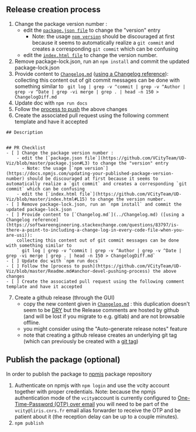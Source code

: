 ## Release creation process

1.  Change the package version number :
    - edit the [`package.json file`](https://github.com/VCityTeam/UD-Viz/blob/master/package.json#L3) to change the "version" entry
      - Note: the usage [`npm version`](https://docs.npmjs.com/updating-your-published-package-version-number) should be discouraged at first because it seems to automatically realize a `git commit` and creates a corresponding `git commit` which can be confusing
    - edit the [`index.html file`](https://github.com/VCityTeam/UD-Viz/blob/master/index.html#L15) to change the version number.
1.  Remove package-lock.json, run an `npm install` and commit the updated package-lock.json
1.  Provide content to [`Changelog.md`](../Changelog.md) ([using a Changelog reference](https://softwareengineering.stackexchange.com/questions/83797/is-there-a-point-to-including-a-change-log-in-every-code-file-when-you-are-usi)):
    collecting this content out of git commit messages can be done with something similar to
    ` git log | grep -v ^commit | grep -v ^Author | grep -v ^Date | grep -vi merge | grep . | head -n 150 > ChangelogDiff.md`
1.  Update doc with `npm run docs`
1.  Follow the [process to push](https://github.com/VCityTeam/UD-Viz/blob/master/Readme.md#anchor-devel-pushing-process) the above changes
1.  Create the associated pull request using the following comment template and have it accepted
```
## Description


## PR Checklist
- [ ] Change the package version number :
    - edit the [`package.json file`](https://github.com/VCityTeam/UD-Viz/blob/master/package.json#L3) to change the "version" entry
      - Note: the usage [`npm version`](https://docs.npmjs.com/updating-your-published-package-version-number) should be discouraged at first because it seems to automatically realize a `git commit` and creates a corresponding `git commit` which can be confusing
    - edit the [`index.html file`](https://github.com/VCityTeam/UD-Viz/blob/master/index.html#L15) to change the version number.
- [ ] Remove package-lock.json, run an `npm install` and commit the updated package-lock.json
- [ ] Provide content to [`Changelog.md`](../Changelog.md) ([using a Changelog reference](https://softwareengineering.stackexchange.com/questions/83797/is-there-a-point-to-including-a-change-log-in-every-code-file-when-you-are-usi)):
    collecting this content out of git commit messages can be done with something similar to
    ` git log | grep -v ^commit | grep -v ^Author | grep -v ^Date | grep -vi merge | grep . | head -n 150 > ChangelogDiff.md`
- [ ] Update doc with `npm run docs`
- [ ] Follow the [process to push](https://github.com/VCityTeam/UD-Viz/blob/master/Readme.md#anchor-devel-pushing-process) the above changes
- [ ] Create the associated pull request using the following comment template and have it accepted
```
7.  Create a github release (through the GUI)
    - copy the new content given in [`Changelog.md`](https://github.com/VCityTeam/UD-Viz/blob/master/Doc/Changelog.md) : this duplication doesn't seem to be [DRY](https://en.wikipedia.org/wiki/Don%27t_repeat_yourself) but the Release comments are hosted by github (and will be lost if you migrate to e.g. gitlab) and are not browsable offline.
    - you might consider using the "Auto-generate release notes" feature
    - note that creating a github release creates an underlying git tag (which can previously be created with a [git tag](https://stackoverflow.com/questions/38675829/how-to-create-releases-for-public-or-private-repository-in-github))

## Publish the package (optional)

In order to publish the package to [npmjs](https://www.npmjs.com/) package repository

1. Authenticate on npmjs with `npm login` and use the vcity account together with proper credentials.
   Note: because the npmjs authentication mode of the `vcity`account is currently configured to [One-Time-Password (OTP) over email](https://docs.npmjs.com/receiving-a-one-time-password-over-email) you will need to be part of the `vcity@liris.cnrs.fr` email alias forwarder to receive the OTP and be patient about it (the reception delay can be up to a couple minutes).
1. `npm publish`
